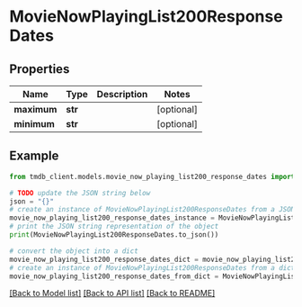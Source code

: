 # MovieNowPlayingList200ResponseDates


## Properties

Name | Type | Description | Notes
------------ | ------------- | ------------- | -------------
**maximum** | **str** |  | [optional] 
**minimum** | **str** |  | [optional] 

## Example

```python
from tmdb_client.models.movie_now_playing_list200_response_dates import MovieNowPlayingList200ResponseDates

# TODO update the JSON string below
json = "{}"
# create an instance of MovieNowPlayingList200ResponseDates from a JSON string
movie_now_playing_list200_response_dates_instance = MovieNowPlayingList200ResponseDates.from_json(json)
# print the JSON string representation of the object
print(MovieNowPlayingList200ResponseDates.to_json())

# convert the object into a dict
movie_now_playing_list200_response_dates_dict = movie_now_playing_list200_response_dates_instance.to_dict()
# create an instance of MovieNowPlayingList200ResponseDates from a dict
movie_now_playing_list200_response_dates_from_dict = MovieNowPlayingList200ResponseDates.from_dict(movie_now_playing_list200_response_dates_dict)
```
[[Back to Model list]](../README.md#documentation-for-models) [[Back to API list]](../README.md#documentation-for-api-endpoints) [[Back to README]](../README.md)



